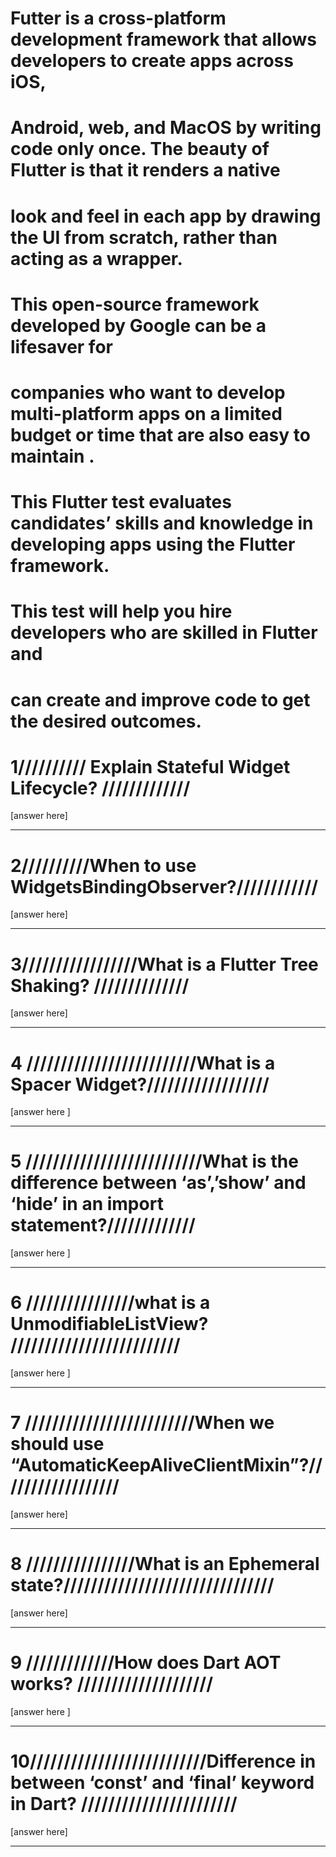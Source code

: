 # Futter is a cross-platform development framework that allows developers to create apps across iOS, 
# Android, web, and MacOS by writing code only once. The beauty of Flutter is that it renders a native 
# look and feel in each app by drawing the UI from scratch, rather than acting as a wrapper.
 # This open-source framework developed by Google can be a lifesaver for 
# companies who want to develop multi-platform apps on a limited budget or time that are also easy to maintain .

# This Flutter test evaluates candidates’ skills and knowledge in developing apps using the Flutter framework. 
# This test will help you hire developers who are skilled in Flutter and 
# can create and improve code to get the desired outcomes.



# 1////////// Explain Stateful Widget Lifecycle? /////////////
[answer here] 


**************************************************************************************************
# 2//////////When to use WidgetsBindingObserver?////////////
[answer here]


**************************************************************************************************
# 3/////////////////What is a Flutter Tree Shaking? //////////////
[answer here]



**************************************************************************************************
# 4 /////////////////////////What is a Spacer Widget?//////////////////
[answer here ]




**************************************************************************************************
# 5 //////////////////////////What is the difference between ‘as’,’show’ and ‘hide’ in an import statement?/////////////
[answer here ]

**************************************************************************************************
# 6 ////////////////what is a UnmodifiableListView? /////////////////////////
[answer here ]


**************************************************************************************************
# 7 /////////////////////////When we should use “AutomaticKeepAliveClientMixin”?//////////////////
[answer here]


**************************************************************************************************
# 8 ////////////////What is an Ephemeral state?///////////////////////////////
[answer here]

**************************************************************************************************
# 9 /////////////How does Dart AOT works? ////////////////////
[answer here ]


************************************************************************************************
# 10//////////////////////////Difference in between ‘const’ and ‘final’ keyword in Dart? ///////////////////////
[answer here]

******************************************************************************************************